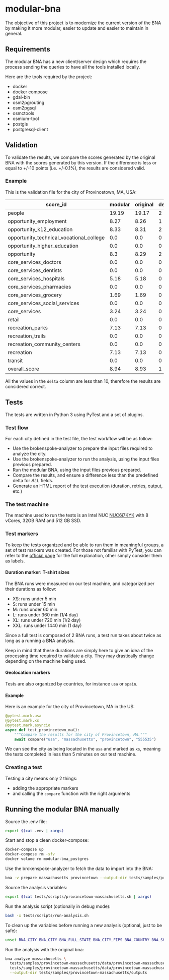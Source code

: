 # modular-bna

The objective of this project is to modernize the current version of the BNA by
making it more modular, easier to update and easier to maintain in general.

## Requirements

The modular BNA has a new client/server design which requires the process
sending the queries to have all the tools installed locally.

Here are the tools required by the project:

- docker
- docker compose
- gdal-bin
- osm2pgrouting
- osm2pgsql
- osmctools
- osmium-tool
- postgis
- postgresql-client

## Validation

To validate the results, we compare the scores generated by the original BNA
with the scores generated by this version. If the difference is less or equal to
+/-10 points (i.e. +/-0.1%), the results are considered valid.

### Example

This is the validation file for the city of Provincetown, MA, USA:

| score_id                                 | modular | original | delta |
| ---------------------------------------- | ------- | -------- | ----- |
| people                                   | 19.19   | 19.17    | 2     |
| opportunity_employment                   | 8.27    | 8.26     | 1     |
| opportunity_k12_education                | 8.33    | 8.31     | 2     |
| opportunity_technical_vocational_college | 0.0     | 0.0      | 0     |
| opportunity_higher_education             | 0.0     | 0.0      | 0     |
| opportunity                              | 8.3     | 8.29     | 2     |
| core_services_doctors                    | 0.0     | 0.0      | 0     |
| core_services_dentists                   | 0.0     | 0.0      | 0     |
| core_services_hospitals                  | 5.18    | 5.18     | 0     |
| core_services_pharmacies                 | 0.0     | 0.0      | 0     |
| core_services_grocery                    | 1.69    | 1.69     | 0     |
| core_services_social_services            | 0.0     | 0.0      | 0     |
| core_services                            | 3.24    | 3.24     | 0     |
| retail                                   | 0.0     | 0.0      | 0     |
| recreation_parks                         | 7.13    | 7.13     | 0     |
| recreation_trails                        | 0.0     | 0.0      | 0     |
| recreation_community_centers             | 0.0     | 0.0      | 0     |
| recreation                               | 7.13    | 7.13     | 0     |
| transit                                  | 0.0     | 0.0      | 0     |
| overall_score                            | 8.94    | 8.93     | 1     |

All the values in the `delta` column are less than 10, therefore the results are
considered correct.

## Tests

The tests are written in Python 3 using PyTest and a set of plugins.

### Test flow

For each city defined in the test file, the test workflow will be as follow:

- Use the brokenspoke-analyzer to prepare the input files required to analyze
  the city.
- Use the brokenspoke-analyzer to run the analysis, using the input files
  previous prepared.
- Run the modular BNA, using the input files previous prepared.
- Compare the results, and ensure a difference less than the predefined delta
  for _ALL_ fields.
- Generate an HTML report of the test execution (duration, retries, output,
  etc.)

### The test machine

The machine used to run the tests is an Intel NUC [NUC6i7KYK] with 8 vCores,
32GB RAM and 512 GB SSD.

### Test markers

To keep the tests organized and be able to run them in meaningful groups, a set
of test markers was created. For those not familiar with PyTest, you can refer
to the [official page](https://docs.pytest.org/en/7.3.x/example/markers.html)
for the full explanation, other simply consider them as labels.

#### Duration marker: T-shirt sizes

The BNA runs were measured on our test machine, and categorized per their
durations as follow:

- XS: runs under 5 min
- S: runs under 15 min
- M: runs under 60 min
- L: runs under 360 min (1/4 day)
- XL: runs under 720 min (1/2 day)
- XXL: runs under 1440 min (1 day)

Since a full test is composed of 2 BNA runs, a test run takes about twice as
long as a running a BNA analysis.

Keep in mind that these durations are simply here to give an idea of the
processing time required to validate a city. They may drastically change
depending on the machine being used.

#### Geolocation markers

Tests are also organized by countries, for instance `usa` or `spain`.

#### Example

Here is an example for the city of Provincetown, MA in the US:

```py
@pytest.mark.usa
@pytest.mark.xs
@pytest.mark.asyncio
async def test_provincetown_ma():
    """Compare the results for the city of Provincetown, MA."""
    await compare("usa", "massachusetts", "provincetown", "555535")
```

We can see the city as being located in the `usa` and marked as `xs`, meaning
the tests completed in less than 5 minutes on our test machine.

### Creating a test

Testing a city means only 2 things:

- adding the appropriate markers
- and calling the `compare` function with the right arguments

[nuc6i7kyk]: https://www.intel.com/content/www/us/en/products/sku/89187/intel-nuc-kit-nuc6i7kyk/specifications.html

## Running the modular BNA manually

Source the .env file:

```bash
export $(cat .env | xargs)
```

Start and stop a clean docker-compose:

```bash
docker-compose up
docker-compose rm -sfv
docker volume rm modular-bna_postgres
```

Use the brokenspoke-analyzer to fetch the data to import into the BNA:

```bash
bna -v prepare massachusetts provincetown --output-dir tests/samples/provincetown-massachusetts/data
```

Source the analysis variables:

```bash
export $(cat tests/scripts/provincetown-massachusetts.sh | xargs)
```

Run the analysis script (optionally in debug mode):

```bash
bash -x tests/scripts/run-analysis.sh
```

To clean up the variables before running a new analysis (optional, just to be
safe):

```bash
unset BNA_CITY BNA_CITY BNA_FULL_STATE BNA_CITY_FIPS BNA_COUNTRY BNA_SHORT_STATE BNA_STATE_FIPS
```

Run the analysis with the original bna:

```bash
bna analyze massachusetts \
  tests/samples/provincetown-massachusetts/data/provincetown-massachusetts.shp \
  tests/samples/provincetown-massachusetts/data/provincetown-massachusetts.osm \
  --output-dir tests/samples/provincetown-massachusetts/outputs
```

